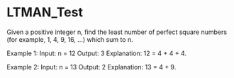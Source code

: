 # LTMAN_Test

Given a positive integer n, find the least number of perfect square numbers (for example, 1, 4, 9, 16, ...) which sum to n.

Example 1:
Input: n = 12
Output: 3
Explanation: 12 = 4 + 4 + 4.

Example 2:
Input: n = 13
Output: 2
Explanation: 13 = 4 + 9.
